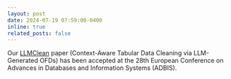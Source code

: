 ```yaml
---
layout: post
date: 2024-07-19 07:59:00-0400
inline: true
related_posts: false
---
```


Our <a href='https://arxiv.org/pdf/2404.18681'>LLMClean</a> paper (Context-Aware Tabular Data Cleaning via LLM-Generated OFDs) has been accepted at the 28th European Conference on Advances in Databases and Information Systems (ADBIS).
